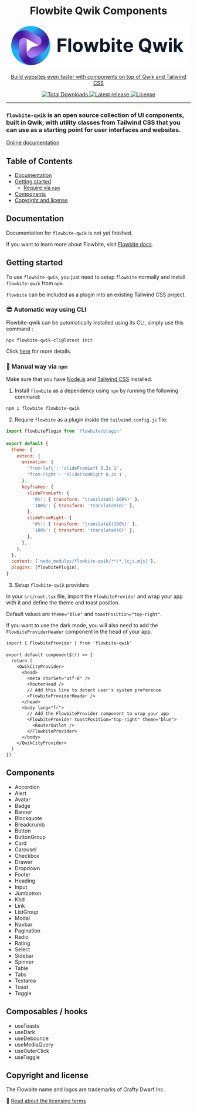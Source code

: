 <div style="text-align: center">
  <h1>Flowbite Qwik Components</h1>

  <div>
    <a href="https://flowbite.com">
      <img alt="Flowbite Qwik - Tailwind CSS components" width="500"  src="./public/logo-light-bg.png">
  </div>
  <p>
    Build websites even faster with components on top of Qwik and Tailwind CSS
  </p>
  <p>
    <a href="https://www.npmjs.com/package/flowbite-qwik">
      <img src="https://img.shields.io/npm/dt/flowbite-qwik.svg" alt="Total Downloads">
    </a>
    <a href="https://badge.fury.io/js/flowbite-qwik">
      <img alt="Latest release" src="https://badge.fury.io/js/flowbite-qwik.svg">
    </a>
    <a href="https://flowbite.com/getting-started/license/">
      <img src="https://img.shields.io/badge/license-MIT-blue" alt="License">
    </a>
  </p>
</div>

---

### `flowbite-qwik` is an open source collection of UI components, built in Qwik, with utility classes from Tailwind CSS that you can use as a starting point for user interfaces and websites.

[Online documentation](https://flowbite-qwik.com)

## Table of Contents

- [Documentation](#documentation)
- [Getting started](#getting-started)
  - [Require via `npm`](#require-via--npm-)
- [Components](#components)
- [Copyright and license](#copyright-and-license)

## Documentation

Documentation for `flowbite-qwik` is not yet finished.

[//]: # 'If you want to browse the components, visit [flowbite.com](https://flowbite.com/).'

If you want to learn more about Flowbite, visit [Flowbite docs](https://flowbite.com/docs/getting-started/introduction/).

## Getting started

To use `flowbite-qwik`, you just need to setup `flowbite` normally and install `flowbite-qwik` from `npm`.

`flowbite` can be included as a plugin into an existing Tailwind CSS project.

### 😎 Automatic way using CLI

Flowbite-qwik can be automatically installed using its CLI, simply use this command :

```
npx flowbite-qwik-cli@latest init
```

Click [here](https://github.com/qwikerx/flowbite-qwik/blob/main/packages/cli/README.md) for more details.

### 🐓 Manual way via `npm`

Make sure that you have <a href="https://nodejs.org/en/" rel="nofollow" >Node.js</a> and <a href="https://tailwindcss.com/" rel="nofollow" >Tailwind CSS</a> installed.

1. Install `flowbite` as a dependency using `npm` by running the following command:

```bash
npm i flowbite flowbite-qwik
```

2. Require `flowbite` as a plugin inside the `tailwind.config.js` file:

```javascript
import flowbitePlugin from 'flowbite/plugin'

export default {
  theme: {
    extend: {
      animation: {
        'from-left': 'slideFromLeft 0.2s 1',
        'from-right': 'slideFromRight 0.2s 1',
      },
      keyframes: {
        slideFromLeft: {
          '0%': { transform: 'translateX(-100%)' },
          '100%': { transform: 'translateX(0)' },
        },
        slideFromRight: {
          '0%': { transform: 'translateX(100%)' },
          '100%': { transform: 'translateX(0)' },
        },
      },
    },
  },
  content: ['node_modules/flowbite-qwik/**/*.{cjs,mjs}'],
  plugins: [flowbitePlugin],
}
```

3. Setup `flowbite-qwik` providers

In your `src/root.tsx` file, import the `FlowbiteProvider` and wrap your app with it and define the theme and toast position.

Default values are `theme="blue"` and `toastPosition="top-right"`.

If you want to use the dark mode, you will also need to add the `FlowbiteProviderHeader` component in the head of your app.

```tsx
import { FlowbiteProvider } from 'flowbite-qwik'

export default component$(() => {
  return (
    <QwikCityProvider>
      <head>
        <meta charSet="utf-8" />
        <RouterHead />
        // Add this line to detect user's system preference
        <FlowbiteProviderHeader />
      </head>
      <body lang="fr">
        // Add the FlowbiteProvider component to wrap your app
        <FlowbiteProvider toastPosition="top-right" theme="blue">
          <RouterOutlet />
        </FlowbiteProvider>
      </body>
    </QwikCityProvider>
  )
})
```

## Components

- Accordion
- Alert
- Avatar
- Badge
- Banner
- Blockquote
- Breadcrumb
- Button
- ButtonGroup
- Card
- Carousel
- Checkbox
- Drawer
- Dropdown
- Footer
- Heading
- Input
- Jumbotron
- Kbd
- Link
- ListGroup
- Modal
- Navbar
- Pagination
- Radio
- Rating
- Select
- Sidebar
- Spinner
- Table
- Tabs
- Textarea
- Toast
- Toggle

## Composables / hooks

- useToasts
- useDark
- useDebounce
- useMediaQuery
- useOuterClick
- useToggle

[//]: # '## Community'
[//]: #
[//]: # 'If you need help or just want to discuss about the library join the community on Github:'
[//]: #
[//]: # '⌨️ [Discuss about Flowbite on GitHub](https://github.com/themesberg/flowbite/discussions)'
[//]: #
[//]: # 'For casual chatting with others using the library:'
[//]: #
[//]: # '💬 [Join the Flowbite Discord Server](https://discord.gg/4eeurUVvTy)'
[//]: #
[//]: # '## Contributing'
[//]: #
[//]: # 'Thank you for your interest in helping! Feel free to get started.'
[//]: #
[//]: # '## Figma'
[//]: #
[//]: # 'If you need the Figma files for the components you can check out our website for more information:'
[//]: #
[//]: # '🎨 [Get access to the Figma design files](https://flowbite.com/figma/)'

## Copyright and license

The Flowbite name and logos are trademarks of Crafty Dwarf Inc.

📝 [Read about the licensing terms](https://flowbite.com/getting-started/license/)
